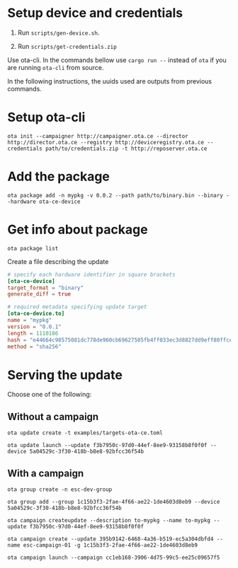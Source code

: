 # Setup device and credentials

1. Run `scripts/gen-device.sh`.

2. Run `scripts/get-credentials.zip`

Use ota-cli. In the commands bellow use `cargo run --` instead of `ota` if you are running `ota-cli` from source.

In the following instructions, the uuids used are outputs from previous commands.

# Setup ota-cli

    ota init --campaigner http://campaigner.ota.ce --director http://director.ota.ce --registry http://deviceregistry.ota.ce --credentials path/to/credentials.zip -t http://reposerver.ota.ce

# Add the package

    ota package add -n mypkg -v 0.0.2 --path path/to/binary.bin --binary --hardware ota-ce-device

# Get info about package

    ota package list

Create a file describing the update

``` examples/targets-ota-ce.toml
# specify each hardware identifier in square brackets
[ota-ce-device]
target_format = "binary"
generate_diff = true

# required metadata specifying update target
[ota-ce-device.to]
name = "mypkg"
version = "0.0.1"
length = 1110186
hash = "e44664c98575081dc778de960cb69627505fb4ff033ec3d8827dd9eff80ffce3"
method = "sha256"

```

# Serving the update

Choose one of the following:


## Without a campaign

    ota update create -t examples/targets-ota-ce.toml

    ota update launch --update f3b7950c-97d0-44ef-8ee9-93158b8f0f0f --device 5a04529c-3f30-418b-b8e8-92bfcc36f54b

## With a campaign

    ota group create -n esc-dev-group

    ota group add --group 1c15b3f3-2fae-4f66-ae22-1de4603d8eb9 --device 5a04529c-3f30-418b-b8e8-92bfcc36f54b

    ota campaign createupdate --description to-mypkg --name to-mypkg --update f3b7950c-97d0-44ef-8ee9-93158b8f0f0f

    ota campaign create --update 395b9142-6468-4a36-b519-ec5a304dbfd4 --name esc-campaign-01 -g 1c15b3f3-2fae-4f66-ae22-1de4603d8eb9

    ota campaign launch --campaign cc1eb168-3906-4d75-99c5-ee25c09657f5

